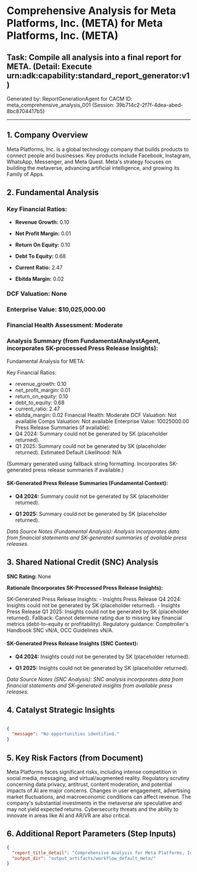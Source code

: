 # Comprehensive Analysis for Meta Platforms, Inc. (META) for Meta Platforms, Inc. (META)

## Task: Compile all analysis into a final report for META. (Detail: Execute urn:adk:capability:standard_report_generator:v1)

Generated by: ReportGenerationAgent for CACM ID: meta_comprehensive_analysis_001 (Session: 39b714c2-2f7f-4dea-abed-8bc8704417b5)

---

## 1. Company Overview

Meta Platforms, Inc. is a global technology company that builds products to connect people and businesses. Key products include Facebook, Instagram, WhatsApp, Messenger, and Meta Quest. Meta's strategy focuses on building the metaverse, advancing artificial intelligence, and growing its Family of Apps.


## 2. Fundamental Analysis

### Key Financial Ratios:

- **Revenue Growth:** 0.10

- **Net Profit Margin:** 0.01

- **Return On Equity:** 0.10

- **Debt To Equity:** 0.68

- **Current Ratio:** 2.47

- **Ebitda Margin:** 0.02


### DCF Valuation: None

### Enterprise Value: $10,025,000.00

### Financial Health Assessment: Moderate


### Analysis Summary (from FundamentalAnalystAgent, incorporates SK-processed Press Release Insights):

Fundamental Analysis for META:

Key Financial Ratios:
  - revenue_growth: 0.10
  - net_profit_margin: 0.01
  - return_on_equity: 0.10
  - debt_to_equity: 0.68
  - current_ratio: 2.47
  - ebitda_margin: 0.02
Financial Health: Moderate
DCF Valuation: Not available
Comps Valuation: Not available
Enterprise Value: 10025000.00
Press Release Summaries (if available):
  - Q4 2024: Summary could not be generated by SK (placeholder returned).
  - Q1 2025: Summary could not be generated by SK (placeholder returned).
Estimated Default Likelihood: N/A

(Summary generated using fallback string formatting. Incorporates SK-generated press release summaries if available.)


#### SK-Generated Press Release Summaries (Fundamental Context):

- **Q4 2024:** Summary could not be generated by SK (placeholder returned).

- **Q1 2025:** Summary could not be generated by SK (placeholder returned).


*Data Source Notes (Fundamental Analysis): Analysis incorporates data from financial statements and SK-generated summaries of available press releases.*


## 3. Shared National Credit (SNC) Analysis

**SNC Rating:** None


**Rationale (Incorporates SK-Processed Press Release Insights):**

SK-Generated Press Release Insights:   - Insights Press Release Q4 2024: Insights could not be generated by SK (placeholder returned).   - Insights Press Release Q1 2025: Insights could not be generated by SK (placeholder returned). 
 Fallback: Cannot determine rating due to missing key financial metrics (debt-to-equity or profitability). Regulatory guidance: Comptroller's Handbook SNC vN/A, OCC Guidelines vN/A.


#### SK-Generated Press Release Insights (SNC Context):

- **Q4 2024:** Insights could not be generated by SK (placeholder returned).

- **Q1 2025:** Insights could not be generated by SK (placeholder returned).


*Data Source Notes (SNC Analysis): SNC analysis incorporates data from financial statements and SK-generated insights from available press releases.*


## 4. Catalyst Strategic Insights

```json

{
  "message": "No opportunities identified."
}

```


## 5. Key Risk Factors (from Document)

Meta Platforms faces significant risks, including intense competition in social media, messaging, and virtual/augmented reality. Regulatory scrutiny concerning data privacy, antitrust, content moderation, and potential impacts of AI are major concerns. Changes in user engagement, advertising market fluctuations, and macroeconomic conditions can affect revenue. The company's substantial investments in the metaverse are speculative and may not yield expected returns. Cybersecurity threats and the ability to innovate in areas like AI and AR/VR are also critical.


## 6. Additional Report Parameters (Step Inputs)

```json
{
  "report_title_detail": "Comprehensive Analysis for Meta Platforms, Inc. (META)",
  "output_dir": "output_artifacts/workflow_default_meta/"
}
```